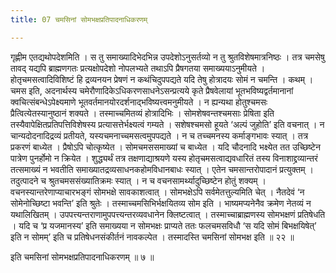 ```yaml
---
title: 07 चमसिनां सोमभक्षप्रतिपादनाधिकरणम्

---
```


गृह्णीम एतद्यथोपदेशमिति । स तु समाख्यादिभेदभिन्न उपदेशोऽनुसर्तव्यो न तु श्रुतविशेषमात्रनिष्ठः । तत्र चमसेषु तावद् यद्यपि ब्राह्मणगतः प्रत्यक्षोपदेशो नोपलभ्यते तथाऽपि प्रैषगतया समाख्ययाऽनुमीयते । होतृचमसत्वादिविशिष्टं हि द्रव्यनयन प्रेषणं न कथंचिदुपपद्यते यदि तेषु होत्रादयः सोमं न चमन्ति । कथम् । चमस इति, अदनार्थस्य चमेरौणादिकेऽधिकरणसाधनेऽसन्प्रत्यये कृते प्रैषवेलायां भूतभविष्यद्वर्तमानानां क्वचित्संबन्धेऽपेक्ष्यमाणे भूतवर्तमानयोरदर्शनाद्भविष्यत्त्वमनुमीयते । न ह्यन्यथा होतुश्चमसः प्रैत्वित्येतस्यानुष्ठानं शक्यते । तस्माच्चमितव्यं होत्रादिभिः । सोमशेषवन्तश्चमसाः प्रेषिता इति तस्यैवापेक्षितप्रतिपत्तिविशेषस्य प्रत्यासत्तेर्भक्ष्यत्वं गम्यते । सशेषश्चमसो हूयते ‘अल्पं जुहोति’ इति वचनात् । न चान्यदोदनादिद्रव्यं प्रतीयते, यस्यचमनाच्चमसत्वमुपपद्यते । न च तच्चमनस्य कर्माङ्गभावः स्यात् । तत्र प्रकरणं बाध्येत । प्रैषोऽपि चोत्कृष्येत । सोमचमससमाख्यां च बाध्येत । यदि चौदनादि भक्ष्येत तत उच्छिष्टेन पात्रेण पुनर्होमो न क्रियेत । शुद्ध्यर्थं तत्र तक्षणाद्याश्रयणे यस्य होतृचमसत्वाद्यवधारितं तस्य विनाशाद्द्रव्यान्तरं तत्समाख्यं न भवतीति समाख्यातद्रव्यसाधनकहोमविधानबाधः स्यात् । एतेन चमसान्तरोपादानं प्रत्युक्तम् । तदुत्पादने च श्रुतचमससंख्यातिक्रमः स्यात् । न च वचनसामर्थ्यादुच्छिष्टेन होतुं शक्यम् । वचनस्यान्तरेणाप्याचारभङ्गं सोमभक्षे सावकाशत्वात् । सोमभक्षेऽपि सर्वमेतत्तुल्यमिति चेत् । नैतदेवं ‘न सोमेनोच्छिष्टा भवन्ति’ इति श्रुतेः । तस्माच्चमसिभिर्भक्षयितव्य सोम इति । भाष्यमप्यनेनैव क्रमेण नेतव्यं न यथालिखितम् । उपपत्त्यन्तराणामुपपत्त्यन्तरव्यवधानेन क्लिष्टत्वात् । तस्माच्चाब्राह्मणस्य सोमभक्षणं प्रतिषेधति । यदि च ‘प्र यजमानस्य’ इति समाख्यया न सोमभक्षः प्राप्यते ततः फलचमसविधौ ‘स यदि सोमं बिभक्षयिषेत्’ इति न सोमम्’ इति च प्रतिषेधनसंकीर्तनं नावकल्पेत । तस्मादस्ति चमसिनां सोमभक्ष इति ॥ २२ ॥

इति चमसिनां सोमभक्षप्रतिपादनाधिकरणम् ॥ ७ ॥
